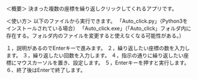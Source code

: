 ＜概要＞
決まった複数の座標を繰り返しクリックしてくれるアプリです。

＜使い方＞
以下のファイルから実行できます。
「Auto_click.py」（Python3をインストールされている場合）
「Auto_click.exe」（「Auto_click」フォルダ内に存在する。フォルダ内のファイルを変更すると使えなくなる可能性がある。）

１，説明があるのでEnterキーで進みます。
２，繰り返したい座標の数を入力します。
３，繰り返したい回数を入力します。
４，指示の通りに繰り返したい座標にマウスカーソルを置き、設定します。
５，Enterキーを押すと実行します。
６、終了後はEnterで終了します。

